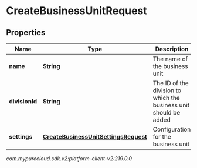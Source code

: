 # CreateBusinessUnitRequest


## Properties

| Name | Type | Description | Notes |
| ------------ | ------------- | ------------- | ------------- |
| **name** | **String** | The name of the business unit |  |
| **divisionId** | **String** | The ID of the division to which the business unit should be added |  |
| **settings** | [**CreateBusinessUnitSettingsRequest**](CreateBusinessUnitSettingsRequest) | Configuration for the business unit |  |




_com.mypurecloud.sdk.v2:platform-client-v2:219.0.0_
